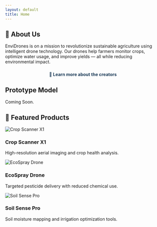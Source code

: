 ```yaml
---
layout: default
title: Home
---
```


<section class="section">
  <h2>🌿 About Us</h2>
  <p>EnviDrones is on a mission to revolutionize sustainable agriculture using intelligent drone technology. 
     Our drones help farmers monitor crops, optimize water usage, and improve yields — all while reducing environmental impact.</p>

  <p style="text-align:center; margin-top: 1.5rem;">
    <a href="about.html" style="color:#1e3d59; text-decoration: none; font-weight: bold;">
      👤 Learn more about the creators
    </a>
  </p>
</section>

<section class="section">
  <h2>Prototype Model</h2>
  <p>Coming Soon.</p>
</section>

<section class="section">
  <h2>🚁 Featured Products</h2>
  <div class="products">
    <div class="product-card">
      <img src="https://via.placeholder.com/300x150?text=Crop+Scanner+X1" alt="Crop Scanner X1">
      <h3>Crop Scanner X1</h3>
      <p>High-resolution aerial imaging and crop health analysis.</p>
    </div>
    <div class="product-card">
      <img src="https://via.placeholder.com/300x150?text=EcoSpray+Drone" alt="EcoSpray Drone">
      <h3>EcoSpray Drone</h3>
      <p>Targeted pesticide delivery with reduced chemical use.</p>
    </div>
    <div class="product-card">
      <img src="https://via.placeholder.com/300x150?text=Soil+Sense+Pro" alt="Soil Sense Pro">
      <h3>Soil Sense Pro</h3>
      <p>Soil moisture mapping and irrigation optimization tools.</p>
    </div>
  </div>
</section>
